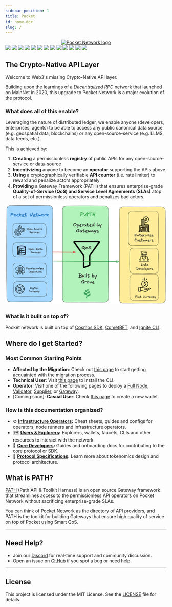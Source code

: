 ```yaml
---
sidebar_position: 1
title: Pocket
id: home-doc
slug: /
---
```


<!-- markdownlint-disable MD033 -->
<!-- markdownlint-disable MD045 -->

<div align="center">
  <a href="https://www.pokt.network">
    <img src="https://github.com/user-attachments/assets/01ddfcac-3b64-42ab-8e83-e87a5e9b36a6" alt="Pocket Network logo" width="340"/>
  </a>
</div>

<div>
  <a href="https://discord.gg/pokt"><img src="https://img.shields.io/discord/553741558869131266"/></a>
  <a  href="https://github.com/pokt-network/poktroll/releases"><img src="https://img.shields.io/github/release-pre/pokt-network/pocket.svg"/></a>
  <a  href="https://github.com/pokt-network/poktroll/pulse"><img src="https://img.shields.io/github/contributors/pokt-network/pocket.svg"/></a>
  <a href="https://opensource.org/licenses/MIT"><img src="https://img.shields.io/badge/License-MIT-blue.svg"/></a>
  <a href="https://github.com/pokt-network/poktroll/pulse"><img src="https://img.shields.io/github/last-commit/pokt-network/pocket.svg"/></a>
  <a href="https://github.com/pokt-network/poktroll/pulls"><img src="https://img.shields.io/github/issues-pr/pokt-network/pocket.svg"/></a>
  <a href="https://github.com/pokt-network/poktroll/releases"><img src="https://img.shields.io/badge/platform-linux%20%7C%20macos-pink.svg"/></a>
  <a href="https://github.com/pokt-network/poktroll/issues"><img src="https://img.shields.io/github/issues/pokt-network/pocket.svg"/></a>
  <a href="https://github.com/pokt-network/poktroll/issues"><img src="https://img.shields.io/github/issues-closed/pokt-network/pocket.svg"/></a>
  <a href="https://godoc.org/github.com/pokt-network/pocket"><img src="https://img.shields.io/badge/godoc-reference-blue.svg"/></a>
  <a href="https://goreportcard.com/report/github.com/pokt-network/pocket"><img src="https://goreportcard.com/badge/github.com/pokt-network/pocket"/></a>
  <a href="https://golang.org"><img  src="https://img.shields.io/badge/golang-v1.24-green.svg"/></a>
  <a href="https://github.com/tools/godep" ><img src="https://img.shields.io/badge/godep-dependency-71a3d9.svg"/></a>
</div>

## The Crypto-Native API Layer

Welcome to Web3's missing Crypto-Native API layer.

Building upon the learnings of a _Decentralized RPC_ network that launched on MainNet in 2020,
this upgrade to Pocket Network is a major evolution of the protocol.

### What does all of this enable?

Leveraging the nature of distributed ledger, we enable anyone (developers, enterprises, agents) to be able
to access any public canonical data source (e.g. geospatial data, blockchains) or any open-source-service (e.g. LLMS, data feeds, etc.).

This is achieved by:

1. **Creating** a permissionless **registry** of public APIs for any open-source-service or data-source
2. **Incentivizing** anyone to become an **operator** supporting the APIs above.
3. **Using** a cryptographically verifiable **API counter** (i.e. rate limiter) to reward and penalize actors appropriately
4. **Providing** a Gateway Framework (PATH) that ensures enterprise-grade **Quality-of-Service (QoS) and Service Level Agreements (SLAs)** atop of a set of permissionless operators and penalizes bad actors.

![PATH USP](../static/img/pokt-path-usp.png)

### What is it built on top of?

Pocket network is built on top of [Cosmos SDK](https://docs.cosmos.network), [CometBFT](https://cometbft.com/), and [Ignite CLI](https://ignite.com/cli).

## Where do I get Started?

### Most Common Starting Points

- **Affected by the Migration**: Check out [this page](./category/morse---shannon-migration) to start getting acquainted with the migration process.
- **Technical User**: Visit [this page](./explore/account_management/create_new_account_cli) to install the CLI.
- **Operator**: Visit one of the following pages to deploy a [Full Node](./operate/cheat_sheets/full_node_cheatsheet), [Validator](./operate/cheat_sheets/validator_cheatsheet), [Supplier](./operate/cheat_sheets/supplier_cheatsheet), or [Gateway](./operate/cheat_sheets/gateway_cheatsheet).
- [Coming soon]: **Casual User**: Check [this page](./explore/account_management/create_new_account_wallet) to create a new wallet.

### How is this documentation organized?

- ⚙️ **[Infrastructure Operators](./operate):** Cheat sheets, guides and configs for operators, node runners and infrastructure operators.
- 🗺️ **[Users & Explorers](./explore):** Explorers, wallets, faucets, CLIs and other resources to interact with the network.
- 🧑 **[Core Developers](./develop):** Guides and onboarding docs for contributing to the core protocol or SDK.
- 🧠 **[Protocol Specifications](./protocol):** Learn more about tokenomics design and protocol architecture.

## What is PATH?

[PATH](https://path.grove.city/) (Path API & Toolkit Harness) is an open source Gateway framework that streamlines access to the permissionless API operators on Pocket Network without sacrificing enterprise-grade SLAs.

You can think of Pocket Network as the directory of API providers, and PATH is the toolkit for building Gateways that ensure high quality of service on top of Pocket using Smart QoS.

---

## Need Help?

- Join our [Discord](https://discord.gg/pokt) for real-time support and community discussion.
- Open an issue on [GitHub](https://github.com/pokt-network/poktroll/issues) if you spot a bug or need help.

<!-- TODO(@olshansky): Add other ways to reach out -->

---

## License

This project is licensed under the MIT License. See the [LICENSE](https://github.com/pokt-network/poktroll/blob/main/LICENSE) file for details.
